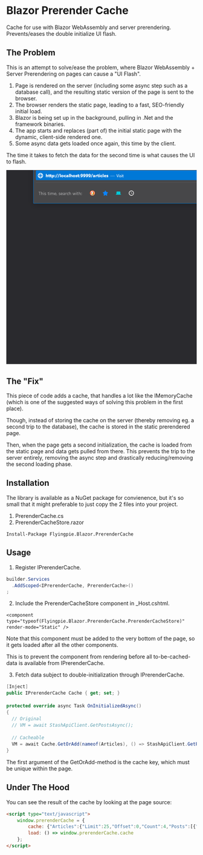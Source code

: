 # Blazor Prerender Cache
Cache for use with Blazor WebAssembly and server prerendering. Prevents/eases the double initialize UI flash.

## The Problem
This is an attempt to solve/ease the problem, where Blazor WebAssembly + Server Prerendering on pages can cause a "UI Flash".

1. Page is rendered on the server (including some async step such as a database call), and the resulting static version of the page is sent to the browser.
2. The browser renders the static page, leading to a fast, SEO-friendly initial load.
3. Blazor is being set up in the background, pulling in .Net and the framework binaries.
4. The app starts and replaces (part of) the initial static page with the dynamic, client-side rendered one.
5. Some async data gets loaded once again, this time by the client.

The time it takes to fetch the data for the second time is what causes the UI to flash.

![The Problem](https://github.com/flyingpie/blazor-prerender-cache/raw/dev/img/DoubleLoad.gif)

## The "Fix"

This piece of code adds a cache, that handles a lot like the IMemoryCache (which is one of the suggested ways of solving this problem in the first place).

Though, instead of storing the cache on the server (thereby removing eg. a second trip to the database), the cache is stored in the static prerendered page.

Then, when the page gets a second initialization, the cache is loaded from the static page and data gets pulled from there.
This prevents the trip to the server entirely, removing the async step and drastically reducing/removing the second loading phase.

## Installation

The library is available as a NuGet package for convienence, but it's so small that it might preferable to just copy the 2 files into your project.

1. PrerenderCache.cs
2. PrerenderCacheStore.razor

```
Install-Package Flyingpie.Blazor.PrerenderCache
```

## Usage

1. Register IPrerenderCache.

```csharp
builder.Services
  .AddScoped<IPrerenderCache, PrerenderCache>()
;
```

2. Include the PrerenderCacheStore component in _Host.cshtml.

```cshtml
<component type="typeof(Flyingpie.Blazor.PrerenderCache.PrerenderCacheStore)" render-mode="Static" />
```

Note that this component must be added to the very bottom of the page, so it gets loaded after all the other components.

This is to prevent the component from rendering before all to-be-cached-data is available from IPrerenderCache.

3. Fetch data subject to double-initialization through IPrerenderCache.

```csharp
[Inject]
public IPrerenderCache Cache { get; set; }

protected override async Task OnInitializedAsync()
{
  // Original
  // VM = await StashApiClient.GetPostsAsync();

  // Cacheable
  VM = await Cache.GetOrAdd(nameof(Articles), () => StashApiClient.GetPostsAsync());
}
```

The first argument of the GetOrAdd-method is the cache key, which must be unique within the page.

## Under The Hood

You can see the result of the cache by looking at the page source:

```html
<script type="text/javascript">
	window.prerenderCache = {
		cache: {"Articles":{"Limit":25,"Offset":0,"Count":4,"Posts":[{"Id":"37af5802-7ea4-4def-b090-5bd4ebf4dabc", ... }]}},
		load: () => window.prerenderCache.cache
	};
</script>
```
